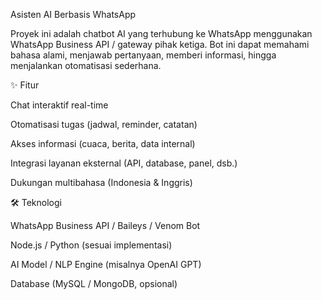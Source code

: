 Asisten AI Berbasis WhatsApp

Proyek ini adalah chatbot AI yang terhubung ke WhatsApp menggunakan WhatsApp Business API / gateway pihak ketiga. Bot ini dapat memahami bahasa alami, menjawab pertanyaan, memberi informasi, hingga menjalankan otomatisasi sederhana.

✨ Fitur

Chat interaktif real-time

Otomatisasi tugas (jadwal, reminder, catatan)

Akses informasi (cuaca, berita, data internal)

Integrasi layanan eksternal (API, database, panel, dsb.)

Dukungan multibahasa (Indonesia & Inggris)

🛠️ Teknologi

WhatsApp Business API / Baileys / Venom Bot

Node.js / Python (sesuai implementasi)

AI Model / NLP Engine (misalnya OpenAI GPT)

Database (MySQL / MongoDB, opsional)
